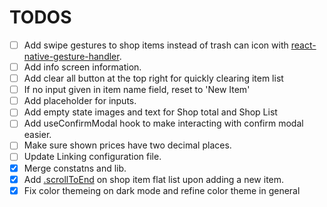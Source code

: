 # TODOS

* [ ] Add swipe gestures to shop items instead of trash can icon with [react-native-gesture-handler](https://docs.swmansion.com/react-native-gesture-handler/docs/example).
* [ ] Add info screen information.
* [ ] Add clear all button at the top right for quickly clearing item list
* [ ] If no input given in item name field, reset to 'New Item'
* [ ] Add placeholder for inputs.
* [ ] Add empty state images and text for Shop total and Shop List
* [ ] Add useConfirmModal hook to make interacting with confirm modal easier.
* [ ] Make sure shown prices have two decimal places.
* [ ] Update Linking configuration file.
* [X] Merge constatns and lib.
* [X] Add [.scrollToEnd](https://reactnative.dev/docs/flatlist#scrolltoend) on shop item flat list upon adding a new item.
* [X] Fix color themeing on dark mode and refine color theme in general